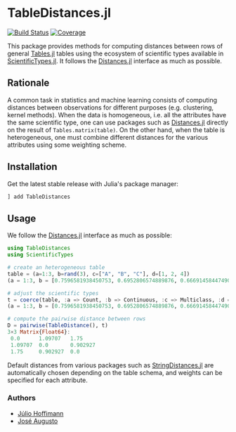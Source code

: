 # TableDistances.jl

[![Build Status](https://github.com/juliohm/TableDistances.jl/workflows/CI/badge.svg)](https://github.com/juliohm/TableDistances.jl/actions)
[![Coverage](https://codecov.io/gh/juliohm/TableDistances.jl/branch/master/graph/badge.svg)](https://codecov.io/gh/juliohm/TableDistances.jl)

This package provides methods for computing distances between rows of general
[Tables.jl](https://github.com/JuliaData/Tables.jl) tables using the ecosystem
of scientific types available in [ScientificTypes.jl](https://github.com/JuliaAI/ScientificTypes.jl).
It follows the [Distances.jl](https://github.com/JuliaStats/Distances.jl) interface
as much as possible.

## Rationale

A common task in statistics and machine learning consists of computing distances between observations
for different purposes (e.g. clustering, kernel methods). When the data is homogeneous, i.e. all the
attributes have the same scientific type, one can use packages such as [Distances.jl](https://github.com/JuliaStats/Distances.jl)
directly on the result of `Tables.matrix(table)`. On the other hand, when the table is heterogeneous,
one must combine different distances for the various attributes using some weighting scheme.

## Installation

Get the latest stable release with Julia's package manager:

```julia
] add TableDistances
```

## Usage

We follow the [Distances.jl](https://github.com/JuliaStats/Distances.jl) interface as much as possible:

```julia
using TableDistances
using ScientificTypes

# create an heterogeneous table
table = (a=1:3, b=rand(3), c=["A", "B", "C"], d=[1, 2, 4])
(a = 1:3, b = [0.7596581938450753, 0.6952806574889876, 0.6669145844749085], c = ["A", "B", "C"], d = [1, 2, 4])

# adjust the scientific types
t = coerce(table, :a => Count, :b => Continuous, :c => Multiclass, :d => OrderedFactor)
(a = 1:3, b = [0.7596581938450753, 0.6952806574889876, 0.6669145844749085], c = CategoricalArrays.CategoricalValue{String, UInt32}["A", "B", "C"], d = CategoricalArrays.CategoricalValue{Int64, UInt32}[1, 2, 4])

# compute the pairwise distance between rows
D = pairwise(TableDistance(), t)
3×3 Matrix{Float64}:
 0.0      1.09707   1.75
 1.09707  0.0       0.902927
 1.75     0.902927  0.0
```

Default distances from various packages such as
[StringDistances.jl](https://github.com/matthieugomez/StringDistances.jl)
are automatically chosen depending on the table schema, and weights can
be specified for each attribute.

### Authors

- [Júlio Hoffimann](https://github.com/juliohm)
- [José Augusto](https://github.com/mrr00b00t)
